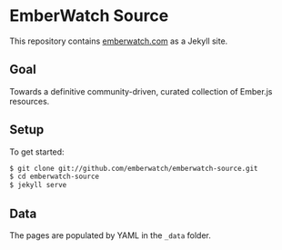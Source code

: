 # EmberWatch Source

This repository contains [emberwatch.com](http://emberwatch.com/) as a Jekyll site.

## Goal

Towards a definitive community-driven, curated collection of Ember.js resources.

## Setup

To get started:

```sh
$ git clone git://github.com/emberwatch/emberwatch-source.git
$ cd emberwatch-source
$ jekyll serve
```

## Data

The pages are populated by YAML in the `_data` folder.
